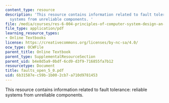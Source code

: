 ```yaml
---
content_type: resource
description: 'This resource contains information related to fault tolerance: reliable
  systems from unreliable components. '
file: /media/courses/res-6-004-principles-of-computer-system-design-an-introduction-spring-2009/6b31587ec59b1b002cb7a710d9781453_faults_open_5_0.pdf
file_type: application/pdf
learning_resource_types:
- Online Textbooks
license: https://creativecommons.org/licenses/by-nc-sa/4.0/
ocw_type: OCWFile
parent_title: Online Textbook
parent_type: SupplementalResourceSection
parent_uid: b4e8d5a9-0bdf-6cd9-d3f9-716855fa7b12
resourcetype: Document
title: faults_open_5_0.pdf
uid: 6b31587e-c59b-1b00-2cb7-a710d9781453
---
```

This resource contains information related to fault tolerance: reliable systems from unreliable components. 